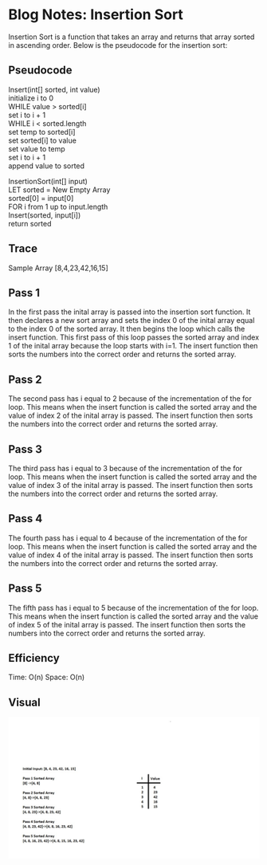 # Blog Notes: Insertion Sort

Insertion Sort is a function that takes an array and returns that array sorted in ascending order. Below is the pseudocode for the insertion sort:

## Pseudocode
Insert(int[] sorted, int value)<br>
  initialize i to 0<br>
  WHILE value > sorted[i]<br>
    set i to i + 1<br>
  WHILE i < sorted.length<br>
    set temp to sorted[i]<br>
    set sorted[i] to value<br>
    set value to temp<br>
    set i to i + 1<br>
  append value to sorted<br>

InsertionSort(int[] input)<br>
  LET sorted = New Empty Array<br>
  sorted[0] = input[0]<br>
  FOR i from 1 up to input.length<br>
    Insert(sorted, input[i])<br>
  return sorted<br>

## Trace
Sample Array [8,4,23,42,16,15]

## Pass 1

In the first pass the inital array is passed into the insertion sort function. It then declares a new sort array and sets the index 0 of the inital array equal to the index 0 of the sorted array. It then begins the loop which calls the insert function. This first pass of this loop passes the sorted array and index 1 of the inital array because the loop starts with i=1. The insert function then sorts the numbers into the correct order and returns the sorted array.

## Pass 2

The second pass has i equal to 2 because of the incrementation of the for loop. This means when the insert function is called the sorted array and the value of index 2 of the inital array is passed. The insert function then sorts the numbers into the correct order and returns the sorted array.

## Pass 3

The third pass has i equal to 3 because of the incrementation of the for loop. This means when the insert function is called the sorted array and the value of index 3 of the inital array is passed. The insert function then sorts the numbers into the correct order and returns the sorted array.

## Pass 4

The fourth pass has i equal to 4 because of the incrementation of the for loop. This means when the insert function is called the sorted array and the value of index 4 of the inital array is passed. The insert function then sorts the numbers into the correct order and returns the sorted array.

## Pass 5

The fifth pass has i equal to 5 because of the incrementation of the for loop. This means when the insert function is called the sorted array and the value of index 5 of the inital array is passed. The insert function then sorts the numbers into the correct order and returns the sorted array.

## Efficiency
Time: O(n)
Space: O(n)

## Visual
![Image](CC26.jpg)

